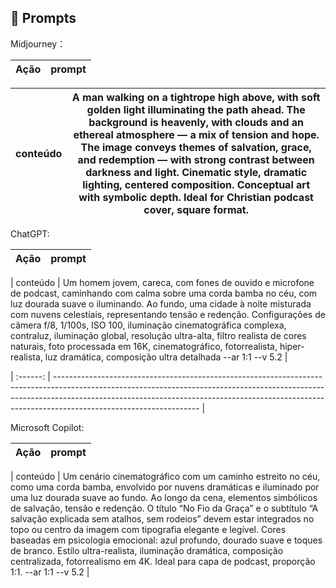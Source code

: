 ## 🧠 Prompts


Midjourney：

|   Ação   | prompt                                                                                                                                                                                                                                                                         |
| :------: | ------------------------------------------------------------------------------------------------------------------------------------------------------------------------------------------------------------------------------------------------------------------------------ |

| conteúdo | A man walking on a tightrope high above, with soft golden light illuminating the path ahead. The background is heavenly, with clouds and an ethereal atmosphere — a mix of tension and hope. The image conveys themes of salvation, grace, and redemption — with strong contrast between darkness and light. Cinematic style, dramatic lighting, centered composition. Conceptual art with symbolic depth. Ideal for Christian podcast cover, square format. |
| :------: | ------------------------------------------------------------------------------------------------------------------------------------------------------------------------------------------------------------------------------------------------------------------------------ |

ChatGPT:

|   Ação   | prompt                                                                                                                                                                                                                                                                         |
| :------: | ------------------------------------------------------------------------------------------------------------------------------------------------------------------------------------------------------------------------------------------------------------------------------ |

| conteúdo | Um homem jovem, careca, com fones de ouvido e microfone de podcast, caminhando com calma sobre uma corda bamba no céu, com luz dourada suave o iluminando. Ao fundo, uma cidade à noite misturada com nuvens celestiais, representando tensão e redenção. Configurações de câmera f/8, 1/100s, ISO 100, iluminação cinematográfica complexa, contraluz, iluminação global, resolução ultra-alta, filtro realista de cores naturais, foto processada em 16K, cinematográfico, fotorrealista, hiper-realista, luz dramática, composição ultra detalhada --ar 1:1 --v 5.2
 |
 
| :------: | ------------------------------------------------------------------------------------------------------------------------------------------------------------------------------------------------------------------------------------------------------------------------------ |

Microsoft Copilot:

|   Ação   | prompt                                                                                                                                                                                                                                                                         |
| :------: | ------------------------------------------------------------------------------------------------------------------------------------------------------------------------------------------------------------------------------------------------------------------------------ |

| conteúdo | Um cenário cinematográfico com um caminho estreito no céu, como uma corda bamba, envolvido por nuvens dramáticas e iluminado por uma luz dourada suave ao fundo. Ao longo da cena, elementos simbólicos de salvação, tensão e redenção. O título “No Fio da Graça” e o subtítulo “A salvação explicada sem atalhos, sem rodeios” devem estar integrados no topo ou centro da imagem com tipografia elegante e legível. Cores baseadas em psicologia emocional: azul profundo, dourado suave e toques de branco. Estilo ultra-realista, iluminação dramática, composição centralizada, fotorrealismo em 4K. Ideal para capa de podcast, proporção 1:1. --ar 1:1 --v 5.2 |


